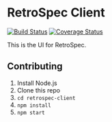 # RetroSpec Client


[![Build Status](https://img.shields.io/travis/carbonblack/retrospec-client.svg)](https://travis-ci.org/carbonblack/retrospec-client)
[![Coverage Status](https://img.shields.io/coveralls/github/carbonblack/retrospec-client.svg)](https://coveralls.io/github/carbonblack/retrospec-client)


This is the UI for RetroSpec.

## Contributing

1. Install Node.js
2. Clone this repo
3. `cd retrospec-client`
4. `npm install`
5. `npm start`

